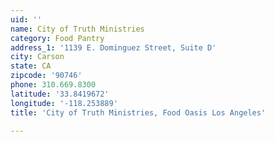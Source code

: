 ```yaml
---
uid: ''
name: City of Truth Ministries
category: Food Pantry
address_1: '1139 E. Dominguez Street, Suite D'
city: Carson
state: CA
zipcode: '90746'
phone: 310.669.8300
latitude: '33.8419672'
longitude: '-118.253889'
title: 'City of Truth Ministries, Food Oasis Los Angeles'

---
```

